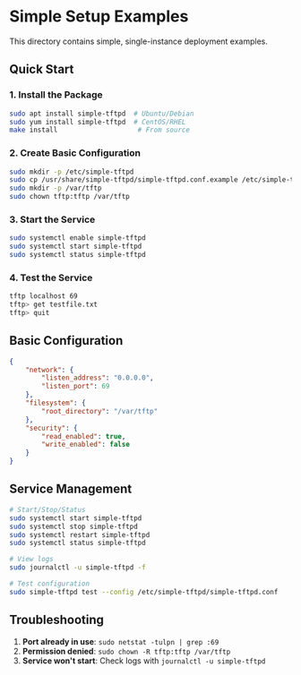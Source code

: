 # Simple Setup Examples

This directory contains simple, single-instance deployment examples.

## Quick Start

### 1. Install the Package
```bash
sudo apt install simple-tftpd  # Ubuntu/Debian
sudo yum install simple-tftpd  # CentOS/RHEL
make install                    # From source
```

### 2. Create Basic Configuration
```bash
sudo mkdir -p /etc/simple-tftpd
sudo cp /usr/share/simple-tftpd/simple-tftpd.conf.example /etc/simple-tftpd/simple-tftpd.conf
sudo mkdir -p /var/tftp
sudo chown tftp:tftp /var/tftp
```

### 3. Start the Service
```bash
sudo systemctl enable simple-tftpd
sudo systemctl start simple-tftpd
sudo systemctl status simple-tftpd
```

### 4. Test the Service
```bash
tftp localhost 69
tftp> get testfile.txt
tftp> quit
```

## Basic Configuration

```json
{
    "network": {
        "listen_address": "0.0.0.0",
        "listen_port": 69
    },
    "filesystem": {
        "root_directory": "/var/tftp"
    },
    "security": {
        "read_enabled": true,
        "write_enabled": false
    }
}
```

## Service Management

```bash
# Start/Stop/Status
sudo systemctl start simple-tftpd
sudo systemctl stop simple-tftpd
sudo systemctl restart simple-tftpd
sudo systemctl status simple-tftpd

# View logs
sudo journalctl -u simple-tftpd -f

# Test configuration
sudo simple-tftpd test --config /etc/simple-tftpd/simple-tftpd.conf
```

## Troubleshooting

1. **Port already in use**: `sudo netstat -tulpn | grep :69`
2. **Permission denied**: `sudo chown -R tftp:tftp /var/tftp`
3. **Service won't start**: Check logs with `journalctl -u simple-tftpd`
